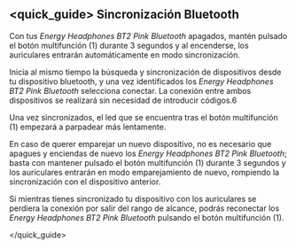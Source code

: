 ## <quick_guide> Sincronización Bluetooth

Con tus *Energy Headphones BT2 Pink Bluetooth* apagados, mantén pulsado el botón multifunción (1) durante 3 segundos y al encenderse, los auriculares entrarán automáticamente en modo sincronización.

Inicia al mismo tiempo la búsqueda y sincronización de dispositivos desde tu dispositivo bluetooth, y una vez identificados los *Energy Headphones BT2 Pink Bluetooth* selecciona conectar. La conexión entre ambos dispositivos se realizará sin necesidad de introducir códigos.6

Una vez sincronizados, el led que se encuentra tras el botón multifunción (1) empezará a parpadear más lentamente.

En caso de querer emparejar un nuevo dispositivo, no es necesario que apagues y enciendas de nuevo los *Energy Headphones BT2 Pink Bluetooth*; basta con mantener pulsado el botón multifunción (1) durante 3 segundos y los auriculares entrarán en modo emparejamiento de nuevo, rompiendo la sincronización con el dispositivo anterior.

Si mientras tienes sincronizado tu dispositivo con los auriculares se perdiera la conexión por salir del rango de alcance, podrás reconectar los *Energy Headphones BT2 Pink Bluetooth* pulsando el botón multifunción (1).

</quick_guide>
